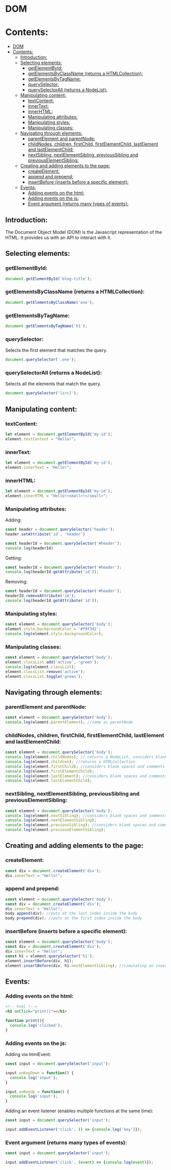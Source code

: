 # DOM

# Contents:

- [DOM](#dom)
- [Contents:](#contents)
  - [Introduction:](#introduction)
  - [Selecting elements:](#selecting-elements)
    - [getElementById:](#getelementbyid)
    - [getElementsByClassName (returns a HTMLCollection):](#getelementsbyclassname-returns-a-htmlcollection)
    - [getElementsByTagName:](#getelementsbytagname)
    - [querySelector:](#queryselector)
    - [querySelectorAll (returns a NodeList):](#queryselectorall-returns-a-nodelist)
  - [Manipulating content:](#manipulating-content)
    - [textContent:](#textcontent)
    - [innerText:](#innertext)
    - [innerHTML:](#innerhtml)
    - [Manipulating attributes:](#manipulating-attributes)
    - [Manipulating styles:](#manipulating-styles)
    - [Manipulating classes:](#manipulating-classes)
  - [Navigating through elements:](#navigating-through-elements)
    - [parentElement and parentNode:](#parentelement-and-parentnode)
    - [childNodes, children, firstChild, firstElementChild, lastElement and lastElementChild:](#childnodes-children-firstchild-firstelementchild-lastelement-and-lastelementchild)
    - [nextSibling, nextElementSibling, previousSibling and previousElementSibling:](#nextsibling-nextelementsibling-previoussibling-and-previouselementsibling)
  - [Creating and adding elements to the page:](#creating-and-adding-elements-to-the-page)
    - [createElement:](#createelement)
    - [append and prepend:](#append-and-prepend)
    - [insertBefore (inserts before a specific element):](#insertbefore-inserts-before-a-specific-element)
  - [Events:](#events)
    - [Adding events on the html:](#adding-events-on-the-html)
    - [Adding events on the js:](#adding-events-on-the-js)
    - [Event argument (returns many types of events):](#event-argument-returns-many-types-of-events)

## Introduction:

The Document Object Model (DOM) is the Javascript representation of the HTML.
It provides us with an API to interact with it.

## Selecting elements:

### getElementById:

```js
document.getElementById('blog-title');
```

### getElementsByClassName (returns a HTMLCollection):

```js
document.getElementsByClassName('one');
```

### getElementsByTagName:

```js
document.getElementsByTagName('h1');
```

### querySelector:

Selects the first element that matches the query.

```js
document.querySelector('.one');
```

### querySelectorAll (returns a NodeList):

Selects all the elements that match the query.

```js
document.querySelector('[src]');
```

## Manipulating content:

### textContent:

```js
let element = document.getElementById('my-id');
element.textContent = "Hello!";
```

### innerText:

```js
let element = document.getElementById('my-id');
element.innerText = "Hello!";
```

### innerHTML:

```js
let element = document.getElementById('my-id');
element.innerHTML = "Hello!<small>!</small>";
```

### Manipulating attributes:

Adding:

```js
const header = document.querySelector('header');
header.setAttribute('id', 'header')

const headerId = document.querySelector('#header');
console.log(headerId)
```

Getting:

```js
const headerId = document.querySelector('#header');
console.log(headerId.getAttribute('id'));
```

Removing:

```js
const headerId = document.querySelector('#header');
headerId.removeAttribute('id');
console.log(headerId.getAttribute('id'));
```

### Manipulating styles:

```js
const element = document.querySelector('body');
element.style.backgroundColor = '#f9f3d2';
console.log(element.style.backgroundColor);
```

### Manipulating classes:

```js
const element = document.querySelector('body');
element.classList.add('active', 'green');
console.log(element.classList);
element.classList.remove('active');
element.classList.toggle('green');
```

## Navigating through elements:

### parentElement and parentNode:

```js
const element = document.querySelector('body');
console.log(element.parentElement); //same as parentNode
```

### childNodes, children, firstChild, firstElementChild, lastElement and lastElementChild:

```js
const element = document.querySelector('body');
console.log(element.childNodes); // returns a NodeList, considers blank spaces and comments
console.log(element.children); //returns a HTMLCollection
console.log(element.firstChild); //considers blank spaces and comments
console.log(element.firstElementChild);
console.log(element.lastElement); //considers blank spaces and comments
console.log(element.lastElementChild);
```

### nextSibling, nextElementSibling, previousSibling and previousElementSibling:

```js
const element = document.querySelector('body');
console.log(element.nextSibling); //considers blank spaces and comments
console.log(element.nextElementSibling);
console.log(element.previousSibling); //considers blank spaces and comments
console.log(element.previousElementSibling);
```

## Creating and adding elements to the page:

### createElement:

```js
const div = document.createElement('div');
div.innerText = "Hello!";
```

### append and prepend:

```js
const element = document.querySelector('body');
const div = document.createElement('div');
div.innerText = "Hello!";
body.append(div); //puts at the last index inside the body
body.prepend(div); //puts at the first index inside the body
```

### insertBefore (inserts before a specific element):

```js
const element = document.querySelector('body');
const div = document.createElement('div');
div.innerText = "Hello!";
const h1 = element.querySelector('h1');
element.insertBefore(div, h1);
element.insertBefore(div, h1.nextElementSibling); //simulating an insertAfter
```

## Events:

### Adding events on the html:

```html
<!-- html !-->
<h1 onClick="print()"></h1>
```

```js
function print(){
  console.log('clicked');
}
```

### Adding events on the js:

Adding via htmlEvent:

```js
const input = document.querySelector('input');

input.onKeyDown = function() {
  console.log('input');
}

input.onKeyUp = function() {
  console.log('input');
}
```

Adding an event listener (enables multiple functions at the same time):

```js
const input = document.querySelector('input');

input.addEventListener('click', () => {console.log('hey')});
```

### Event argument (returns many types of events):

```js
const input = document.querySelector('input');

input.addEventListener('click', (event) => {console.log(event)});
```
